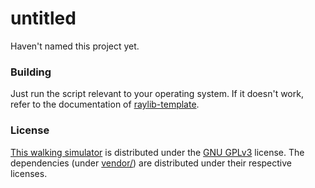 # untitled
Haven't named this project yet.

### Building
Just run the script relevant to your operating system. If it doesn't
work, refer to the documentation of
[raylib-template](https://git.neon.moe/neon/raylib-template).

### License
[This walking simulator](src/) is distributed under the [GNU
GPLv3](LICENSE.md) license. The dependencies (under
[vendor/](vendor/)) are distributed under their respective licenses.
